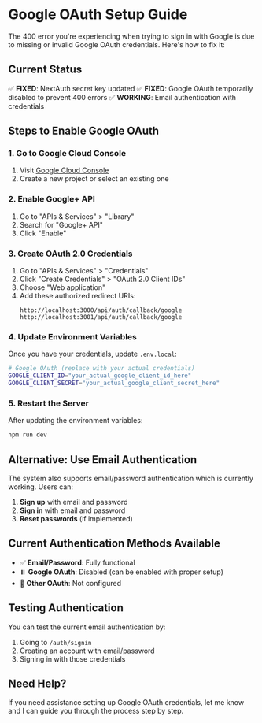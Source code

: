 # Google OAuth Setup Guide

The 400 error you're experiencing when trying to sign in with Google is due to missing or invalid Google OAuth credentials. Here's how to fix it:

## Current Status
✅ **FIXED**: NextAuth secret key updated
✅ **FIXED**: Google OAuth temporarily disabled to prevent 400 errors
✅ **WORKING**: Email authentication with credentials

## Steps to Enable Google OAuth

### 1. Go to Google Cloud Console
1. Visit [Google Cloud Console](https://console.cloud.google.com/)
2. Create a new project or select an existing one

### 2. Enable Google+ API
1. Go to "APIs & Services" > "Library"
2. Search for "Google+ API" 
3. Click "Enable"

### 3. Create OAuth 2.0 Credentials
1. Go to "APIs & Services" > "Credentials"
2. Click "Create Credentials" > "OAuth 2.0 Client IDs"
3. Choose "Web application"
4. Add these authorized redirect URIs:
   ```
   http://localhost:3000/api/auth/callback/google
   http://localhost:3001/api/auth/callback/google
   ```

### 4. Update Environment Variables
Once you have your credentials, update `.env.local`:

```bash
# Google OAuth (replace with your actual credentials)
GOOGLE_CLIENT_ID="your_actual_google_client_id_here"
GOOGLE_CLIENT_SECRET="your_actual_google_client_secret_here"
```

### 5. Restart the Server
After updating the environment variables:
```bash
npm run dev
```

## Alternative: Use Email Authentication

The system also supports email/password authentication which is currently working. Users can:

1. **Sign up** with email and password
2. **Sign in** with email and password
3. **Reset passwords** (if implemented)

## Current Authentication Methods Available

- ✅ **Email/Password**: Fully functional
- ⏸️ **Google OAuth**: Disabled (can be enabled with proper setup)
- 🚫 **Other OAuth**: Not configured

## Testing Authentication

You can test the current email authentication by:
1. Going to `/auth/signin`
2. Creating an account with email/password
3. Signing in with those credentials

## Need Help?

If you need assistance setting up Google OAuth credentials, let me know and I can guide you through the process step by step.